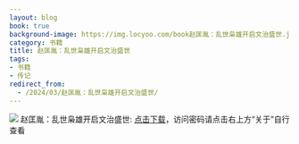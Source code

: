 ```yaml
---
layout: blog
book: true
background-image: https://img.locyoo.com/book赵匡胤：乱世枭雄开启文治盛世.jpg
category: 书籍
title: 赵匡胤：乱世枭雄开启文治盛世
tags:
- 书籍
- 传记
redirect_from:
  - /2024/03/赵匡胤：乱世枭雄开启文治盛世/
---
```

![](https://img.locyoo.com/book赵匡胤：乱世枭雄开启文治盛世.jpg)
赵匡胤：乱世枭雄开启文治盛世: <a name = "ref1" href="https://url18.ctfile.com/f/50983618-1323443644-d0b9e7?p=3619">点击下载</a>，访问密码请点击右上方“关于”自行查看
